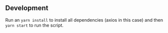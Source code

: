 ## Development
Run an `yarn install` to install all dependencies (axios in this case) and then `yarn start` to run the script.
